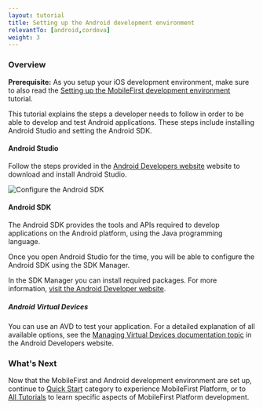 ```yaml
---
layout: tutorial
title: Setting up the Android development environment
relevantTo: [android,cordova]
weight: 3
---
```

### Overview
**Prerequisite:** As you setup your iOS development environment, make sure to also read the [Setting up the MobileFirst development environment](../../setting-up-your-development-environment/setting-up-the-mobilefirst-development-environment/) tutorial.

This tutorial explains the steps a developer needs to follow in order to be able to develop and test Android applications. These steps include installing Android Studio and setting the Android SDK.

#### Android Studio
Follow the steps provided in the [Android Developers website](http://developer.android.com/develop/index.html) website to download and install Android Studio.

![Configure the Android SDK](configure-sdk.png)

#### Android SDK
The Android SDK provides the tools and APIs required to develop applications on the Android platform, using the Java programming language.

Once you open Android Studio for the time, you will be able to configure the Android SDK using the SDK Manager.

In the SDK Manager you can install required packages. For more information, [visit the Android Developer website](http://developer.android.com/sdk/index.html).

##### Android Virtual Devices
You can use an AVD to test your application. For a detailed explanation of all available options, see the [Managing Virtual Devices documentation topic](http://developer.android.com/tools/devices/index.html) in the Android Developers website.

### What's Next
Now that the MobileFirst and Android development environment are set up, continue to [Quick Start](../../quick-start/android/) category to experience MobileFirst Platform, or to [All Tutorials](../../all-tutorials) to learn specific aspects of MobileFirst Platform development.